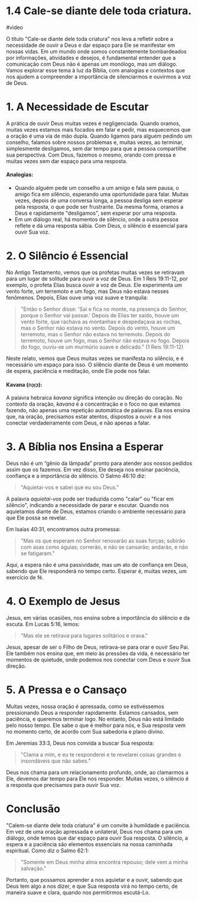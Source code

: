 # 1.4 Cale-se diante dele toda criatura.

#video 

O título "Cale-se diante dele toda criatura" nos leva a refletir sobre a necessidade de ouvir a Deus e dar espaço para Ele se manifestar em nossas vidas. Em um mundo onde somos constantemente bombardeados por informações, atividades e desejos, é fundamental entender que a comunicação com Deus não é apenas um monólogo, mas um diálogo. Vamos explorar esse tema à luz da Bíblia, com analogias e contextos que nos ajudem a compreender a importância de silenciarmos e ouvirmos a voz de Deus.

# **1. A Necessidade de Escutar**

A prática de ouvir Deus muitas vezes é negligenciada. Quando oramos, muitas vezes estamos mais focados em falar e pedir, mas esquecemos que a oração é uma via de mão dupla. Quando ligamos para alguém pedindo um conselho, falamos sobre nossos problemas e, muitas vezes, ao terminar, simplesmente desligamos, sem dar tempo para que a pessoa compartilhe sua perspectiva. Com Deus, fazemos o mesmo, orando com pressa e muitas vezes sem dar espaço para uma resposta.

#### Analogias:

- Quando alguém pede um conselho a um amigo e fala sem pausa, o amigo fica em silêncio, esperando uma oportunidade para falar. Muitas vezes, depois de uma conversa longa, a pessoa desliga sem esperar pela resposta, o que pode ser frustrante. Da mesma forma, oramos a Deus e rapidamente "desligamos", sem esperar por uma resposta.
- Em um diálogo real, há momentos de silêncio, onde a outra pessoa reflete e dá uma resposta sábia. Com Deus, o silêncio é essencial para ouvir Sua voz.

# 2. **O Silêncio é Essencial**

No Antigo Testamento, vemos que os profetas muitas vezes se retiravam para um lugar de solitude para ouvir a voz de Deus. Em 1 Reis 19:11-12, por exemplo, o profeta Elias busca ouvir a voz de Deus. Ele experimenta um vento forte, um terremoto e um fogo, mas Deus não estava nesses fenômenos. Depois, Elias ouve uma voz suave e tranquila:

> "Então o Senhor disse: 'Sai e fica no monte, na presença do Senhor, porque o Senhor vai passar.' Depois de Elias ter saído, houve um vento forte, que rachava as montanhas e despedaçava as rochas, mas o Senhor não estava no vento. Depois do vento, houve um terremoto, mas o Senhor não estava no terremoto. Depois do terremoto, houve um fogo, mas o Senhor não estava no fogo. Depois do fogo, ouviu-se um murmúrio suave e delicado." (1 Reis 19:11-12)

Neste relato, vemos que Deus muitas vezes se manifesta no silêncio, e é necessário um espaço para isso. O silêncio diante de Deus é um momento de espera, paciência e meditação, onde Ele pode nos falar.

#### Kavana (כַּוָּנָה):

A palavra hebraica _kavana_ significa intenção ou direção do coração. No contexto da oração, _kavana_ é a concentração e o foco no que estamos fazendo, não apenas uma repetição automática de palavras. Ela nos ensina que, na oração, precisamos estar atentos, dispostos a ouvir e a nos conectar verdadeiramente com Deus, e não apenas a falar.

# **3. A Bíblia nos Ensina a Esperar**

Deus não é um “gênio da lâmpada” pronto para atender aos nossos pedidos assim que os fazemos. Em vez disso, Ele deseja nos ensinar paciência, confiança e a importância do silêncio. O Salmo 46:10 diz:

> "Aquietai-vos e sabei que eu sou Deus."

A palavra _aquietai-vos_ pode ser traduzida como "calar" ou "ficar em silêncio", indicando a necessidade de parar e escutar. Quando nos aquietamos diante de Deus, estamos criando o ambiente necessário para que Ele possa se revelar.

Em Isaías 40:31, encontramos outra promessa:

> "Mas os que esperam no Senhor renovarão as suas forças; subirão com asas como águias; correrão, e não se cansarão; andarão, e não se fatigaram."

Aqui, a espera não é uma passividade, mas um ato de confiança em Deus, sabendo que Ele responderá no tempo certo. Esperar é, muitas vezes, um exercício de fé.

# **4. O Exemplo de Jesus**

Jesus, em várias ocasiões, nos ensina sobre a importância do silêncio e da escuta. Em Lucas 5:16, lemos:

> "Mas ele se retirava para lugares solitários e orava."

Jesus, apesar de ser o Filho de Deus, retirava-se para orar e ouvir Seu Pai. Ele também nos ensina que, em meio às pressões da vida, é necessário ter momentos de quietude, onde podemos nos conectar com Deus e ouvir Sua direção.

# **5. A Pressa e o Cansaço**

Muitas vezes, nossa oração é apressada, como se estivéssemos pressionando Deus a responder rapidamente. Estamos cansados, sem paciência, e queremos terminar logo. No entanto, Deus não está limitado pelo nosso tempo. Ele sabe o que é melhor para nós, e Sua resposta vem no momento certo, de acordo com Sua sabedoria e plano divino.

Em Jeremias 33:3, Deus nos convida a buscar Sua resposta:

> "Clama a mim, e eu te responderei e te revelarei coisas grandes e insondáveis que não sabes."

Deus nos chama para um relacionamento profundo, onde, ao clamarmos a Ele, devemos dar tempo para Ele nos responder. Muitas vezes, o silêncio é a resposta que precisamos para ouvir Sua voz.

# **Conclusão**

"Calem-se diante dele toda criatura" é um convite à humildade e paciência. Em vez de uma oração apressada e unilateral, Deus nos chama para um diálogo, onde temos que dar espaço para ouvir Sua resposta. O silêncio, a espera e a paciência são elementos essenciais na nossa caminhada espiritual. Como diz o Salmo 62:1:

> "Somente em Deus minha alma encontra repouso; dele vem a minha salvação."

Portanto, que possamos aprender a nos aquietar e a ouvir, sabendo que Deus tem algo a nos dizer, e que Sua resposta virá no tempo certo, de maneira suave e clara, quando nos permitirmos escutá-Lo.
